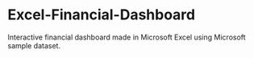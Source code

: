 # Excel-Financial-Dashboard
Interactive financial dashboard made in Microsoft Excel using Microsoft sample dataset.
